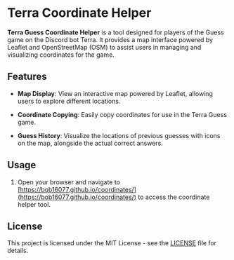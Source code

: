 # Terra Coordinate Helper

**Terra Guess Coordinate Helper** is a tool designed for players of the Guess game on the Discord bot Terra. It provides a map interface powered by Leaflet and OpenStreetMap (OSM) to assist users in managing and visualizing coordinates for the game.

## Features

- **Map Display**: View an interactive map powered by Leaflet, allowing users to explore different locations.
  
- **Coordinate Copying**: Easily copy coordinates for use in the Terra Guess game.

- **Guess History**: Visualize the locations of previous guesses with icons on the map, alongside the actual correct answers.

## Usage

1. Open your browser and navigate to [https://bob16077.github.io/coordinates/](https://bob16077.github.io/coordinates/) to access the coordinate helper tool.

## License

This project is licensed under the MIT License - see the [LICENSE](LICENSE) file for details.

